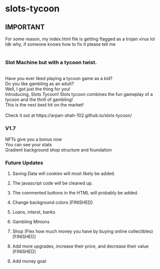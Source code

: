 # slots-tycoon
## IMPORTANT
For some reason, my index.html file is getting flagged as a trojan virus lol <br/>
Idk why, if someone knows how to fix it please tell me <br/>
<br/>
### Slot Machine but with a tycoon twist.
<br/>
Have you ever liked playing a tycoon game as a kid? <br/>
Do you like gambling as an adult? <br/>
Well, I got just the thing for you! <br/>
Introducing, Slots Tycoon! Slots tycoon combines the fun gameplay of a tycoon and the thrill of gambling! <br/>
This is the next best hit on the market! <br/>
<br/>
Check it out at https://arpan-shah-102.github.io/slots-tycoon/ <br/>

### V1.7
NFTs give you a bonus now <br/>
You can see your stats <br/>
Gradient background shop structure and foundation <br/>

### Future Updates
1. Saving Data will cookies will most likely be added.
2. The javascript code will be cleaned up.
3. The commented buttons in the HTML will probably be added.

4. Change background colors [FINISHED]

5. Loans, interst, banks
6. Gambling Minions

7. Shop (Flex how much money you have by buying online collectibles) [FINISHED]
8. Add more upgrades, increase their price, and decrease their value [FINISHED]

9. Add money goal
